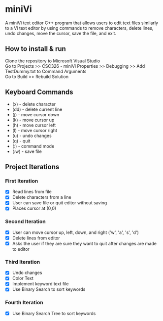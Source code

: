 # miniVi
A miniVi text editor C++ program that allows users to edit text files similarly to a Vi text editor by using commands to remove characters, delete lines, undo changes, move the cursor, save the file, and exit.

## How to install & run
Clone the repository to Microsoft Visual Studio</br>
Go to Projects >> CSC326 - miniVi Properties >> Debugging >> Add TestDummy.txt to Command Arguments</br>
Go to Build >> Rebuild Solution</br>

## Keyboard Commands
- (x) - delete character
- (dd) - delete current line
- (j) - move cursor down
- (k) - move cursor up
- (h) - move cursor left
- (l) - move cursor right
- (u) - undo changes
- (q) - quit
- (:) - command mode
- (:w) - save file

## Project Iterations
### First Iteration
- [x] Read lines from file
- [x] Delete characters from a line
- [x] User can save file or quit editor without saving
- [x] Places cursor at (0,0)

### Second Iteration
- [x] User can move cursor up, left, down, and right ('w', 'a', 's', 'd')
- [x] Delete lines from editor
- [x] Asks the user if they are sure they want to quit after changes are made to editor

### Third Iteration
- [x] Undo changes
- [x] Color Text
- [x] Implement keyword text file
- [x] Use Binary Search to sort keywords

### Fourth Iteration
- [x] Use Binary Search Tree to sort keywords
